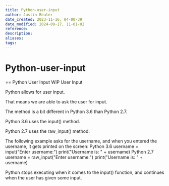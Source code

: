 ```yaml
---
title: Python-user-input
author: Justin Bealer
date_created: 2023-11-16, 04-00-39
date_modified: 2024-09-17, 11-01-02
reference: 
description: 
aliases: 
tags: 
---
```

# Python-user-input
== Python User Input WIP
User Input

Python allows for user input.

That means we are able to ask the user for input.

The method is a bit different in Python 3.6 than Python 2.7.

Python 3.6 uses the input() method.

Python 2.7 uses the raw_input() method.

The following example asks for the username, and when you entered the username, it gets printed on the screen:
Python 3.6
username = input("Enter username:")
print("Username is: " + username)
Python 2.7
username = raw_input("Enter username:")
print("Username is: " + username)

Python stops executing when it comes to the input() function, and continues when the user has given some input.



